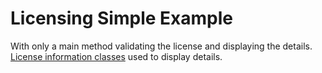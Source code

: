# Licensing Simple Example

With only a main method validating the license and displaying the details. [License information classes](https://www.license4j.com/documents/java-licensing-library/license-status/) used to display details.
